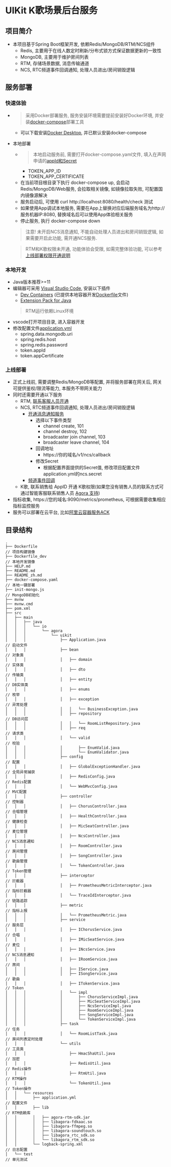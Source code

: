 # UIKit K歌场景后台服务
## 项目简介
- 本项目基于Spring Boot框架开发, 依赖Redis/MongoDB/RTM/NCS组件
    - Redis, 主要用于在线人数定时刷新/分布式锁方式保证数据更新的一致性
    - MongoDB, 主要用于维护房间列表
    - RTM, 存储场景数据, 消息传输通道
    - NCS, RTC频道事件回调通知, 处理人员进出/房间销毁逻辑

## 服务部署
### 快速体验
- > 采用Docker部署服务, 服务安装环境需要提前安装好Docker环境, 并安装[docker-compose](https://docs.docker.com/compose/)部署工具
    - 可以下载安装[Docker Desktop](https://www.docker.com/products/docker-desktop/), 并已默认安装docker-compose
- 本地部署
    - > 本地启动服务前, 需要打开docker-compose.yaml文件, 填入在声网申请的[appId和Secret](https://docs.agora.io/cn/Agora%20Platform/get_appid_token?platform=All%20Platforms#%E8%8E%B7%E5%8F%96-app-id)
        - TOKEN_APP_ID
        - TOKEN_APP_CERTIFICATE
    - 在当前项目根目录下执行 docker-compose up, 会启动Redis/MongoDB/Web服务, 会拉取相关镜像, 如镜像拉取失败, 可配置国内镜像源解决
    - 服务启动后, 可使用 curl http://localhost:8080/health/check 测试
    - 如果使用App调试本地服务, 需要在App上替换对应后端服务域名为http://服务机器IP:8080, 替换域名后可以使用App体验相关服务
    - 停止服务, 执行 docker-compose down

    > 注意! 未开启NCS消息通知, 不能自动处理人员进出和房间销毁逻辑, 如果需要开启此功能, 需开通NCS服务.
    
    > RTM和K歌权限未开通, 功能体验会受限, 如需完整体验功能, 可以参考[上线部署权限开通说明](#上线部署)

### 本地开发
- Java版本推荐>=11
- 编辑器可采用 [Visual Studio Code](https://code.visualstudio.com/), 安装以下插件
    - [Dev Containers](https://marketplace.visualstudio.com/items?itemName=ms-vscode-remote.remote-containers) (已提供本地容器开发[Dockerfile](Dockerfile_dev)文件)
    - [Extension Pack for Java](https://marketplace.visualstudio.com/items?itemName=vscjava.vscode-java-pack)
    > RTM运行依赖Linux环境
- vscode打开项目目录, 进入容器开发
- 修改配置文件[application.yml](src/main/resources/application.yml)
    - spring.data.mongodb.uri
    - spring.redis.host
    - spring.redis.password
    - token.appId
    - token.appCertificate

### 上线部署
- 正式上线前, 需要调整Redis/MongoDB等配置, 并将服务部署在网关后, 网关可提供鉴权/限流等能力, 本服务不带网关能力
- 同时还需要开通以下服务
    - RTM, [联系客服人员开通](https://www.shengwang.cn)
    - NCS, RTC频道事件回调通知, 处理人员进出/房间销毁逻辑
        - [开通消息通知服务
    ](https://docs.agora.io/cn/video-call-4.x/enable_webhook_ncs?platform=All%20Platforms)
            - 选择以下事件类型
                - channel create, 101
                - channel destroy, 102
                - broadcaster join channel, 103
                - broadcaster leave channel, 104
            - 回调地址
                - https://你的域名/v1/ncs/callback
            - 修改Secret
                - 根据配置界面提供的Secret值, 修改项目配置文件application.yml的ncs.secret
        - [频道事件回调
    ](https://docs.agora.io/cn/video-call-4.x/rtc_channel_event?platform=All%20Platforms)
    - K歌, 联系销售给 AppID 开通 K歌权限(如果您没有销售人员的联系方式可通过智能客服联系销售人员 [Agora 支持](https://agora-ticket.agora.io/))
- 指标收集, https://您的域名:9090/metrics/prometheus, 可根据需要收集相应指标监控服务
- 服务可以部署在云平台, 比如[阿里云容器服务ACK](https://www.alibabacloud.com/zh/product/kubernetes)

## 目录结构
```
.
├── Dockerfile                                                          // 项目构建镜像
├── Dockerfile_dev                                                      // 本地开发镜像
├── HELP.md
├── README.md
├── README_zh.md
├── docker-compose.yaml                                                 // 本地一键部署
├── init-mongo.js                                                       // MongoDB初始化
├── mvnw
├── mvnw.cmd
├── pom.xml
├── src
│   ├── main
│   │   ├── java
│   │   │   └── io
│   │   │       └── agora
│   │   │           └── uikit
│   │   │               ├── Application.java                            // 启动文件
│   │   │               ├── bean                                        // 对象类
│   │   │               │   ├── domain                                  // 实体类
│   │   │               │   ├── dto                                     // 传输类
│   │   │               │   ├── entity                                  // DB实体类
│   │   │               │   ├── enums                                   // 枚举
│   │   │               │   ├── exception                               // 异常处理
│   │   │               │   │   └── BusinessException.java
│   │   │               │   ├── repository                              // DB访问层
│   │   │               │   │   └── RoomListRepository.java
│   │   │               │   ├── req                                     // 请求类
│   │   │               │   └── valid                                   // 校验
│   │   │               │       ├── EnumValid.java
│   │   │               │       └── EnumValidator.java
│   │   │               ├── config                                      // 配置
│   │   │               │   ├── GlobalExceptionHandler.java             // 全局异常捕获
│   │   │               │   ├── RedisConfig.java                        // Redis配置
│   │   │               │   └── WebMvcConfig.java                       // MVC配置
│   │   │               ├── controller                                  // 控制器
│   │   │               │   ├── ChorusController.java                   // 合唱管理
│   │   │               │   ├── HealthController.java                   // 健康检查
│   │   │               │   ├── MicSeatController.java                  // 麦位管理
│   │   │               │   ├── NcsController.java                      // NCS消息通知
│   │   │               │   ├── RoomController.java                     // 房间管理
│   │   │               │   ├── SongController.java                     // 歌曲管理
│   │   │               │   └── TokenController.java                    // Token管理
│   │   │               ├── interceptor                                 // 拦截器
│   │   │               │   ├── PrometheusMetricInterceptor.java        // 指标拦截器
│   │   │               │   └── TraceIdInterceptor.java                 // 链路追踪
│   │   │               ├── metric                                      // 指标上报
│   │   │               │   └── PrometheusMetric.java
│   │   │               ├── service                                     // 服务层
│   │   │               │   ├── IChorusService.java                     // 合唱
│   │   │               │   ├── IMicSeatService.java                    // 麦位
│   │   │               │   ├── INcsService.java                        // NCS消息通知
│   │   │               │   ├── IRoomService.java                       // 房间
│   │   │               │   ├── IService.java
│   │   │               │   ├── ISongService.java                       // 歌曲
│   │   │               │   ├── ITokenService.java                      // Token
│   │   │               │   └── impl
│   │   │               │       ├── ChorusServiceImpl.java
│   │   │               │       ├── MicSeatServiceImpl.java
│   │   │               │       ├── NcsServiceImpl.java
│   │   │               │       ├── RoomServiceImpl.java
│   │   │               │       ├── SongServiceImpl.java
│   │   │               │       └── TokenServiceImpl.java
│   │   │               ├── task                                        // 任务
│   │   │               │   └── RoomListTask.java                       // 房间列表定时处理
│   │   │               └── utils                                       // 工具类
│   │   │                   ├── HmacShaUtil.java                        // 加密
│   │   │                   ├── RedisUtil.java                          // Redis操作
│   │   │                   ├── RtmUtil.java                            // RTM操作
│   │   │                   └── TokenUtil.java                          // Token操作
│   │   └── resources
│   │       ├── application.yml                                         // 配置文件
│   │       ├── lib                                                     // RTM依赖库
│   │       │   ├── agora-rtm-sdk.jar
│   │       │   ├── libagora-fdkaac.so
│   │       │   ├── libagora-ffmpeg.so
│   │       │   ├── libagora-soundtouch.so
│   │       │   ├── libagora_rtc_sdk.so
│   │       │   └── libagora_rtm_sdk.so
│   │       └── logback-spring.xml                                      // 日志配置
│   └── test                                                            // 单元测试
```


